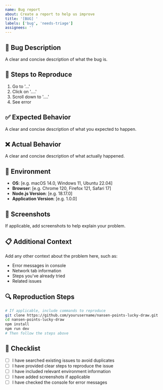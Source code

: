 ```yaml
---
name: Bug report
about: Create a report to help us improve
title: '[BUG] '
labels: ['bug', 'needs-triage']
assignees: ''
---
```


## 🐛 Bug Description
A clear and concise description of what the bug is.

## 🔄 Steps to Reproduce
1. Go to '...'
2. Click on '....'
3. Scroll down to '....'
4. See error

## ✅ Expected Behavior
A clear and concise description of what you expected to happen.

## ❌ Actual Behavior
A clear and concise description of what actually happened.

## 📱 Environment
- **OS**: [e.g. macOS 14.0, Windows 11, Ubuntu 22.04]
- **Browser**: [e.g. Chrome 120, Firefox 121, Safari 17]
- **Node.js Version**: [e.g. 18.17.0]
- **Application Version**: [e.g. 1.0.0]

## 📸 Screenshots
If applicable, add screenshots to help explain your problem.

## 📋 Additional Context
Add any other context about the problem here, such as:
- Error messages in console
- Network tab information
- Steps you've already tried
- Related issues

## 🔍 Reproduction Steps
```bash
# If applicable, include commands to reproduce
git clone https://github.com/yourusername/nansen-points-lucky-draw.git
cd nansen-points-lucky-draw
npm install
npm run dev
# Then follow the steps above
```

## 📝 Checklist
- [ ] I have searched existing issues to avoid duplicates
- [ ] I have provided clear steps to reproduce the issue
- [ ] I have included relevant environment information
- [ ] I have added screenshots if applicable
- [ ] I have checked the console for error messages
